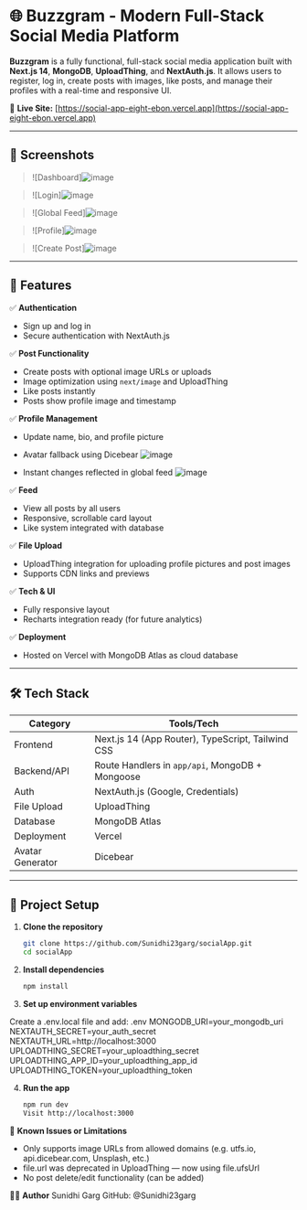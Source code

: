 # 🌐 Buzzgram - Modern Full-Stack Social Media Platform

**Buzzgram** is a fully functional, full-stack social media application built with **Next.js 14**, **MongoDB**, **UploadThing**, and **NextAuth.js**. It allows users to register, log in, create posts with images, like posts, and manage their profiles with a real-time and responsive UI.

🔗 **Live Site:** [https://social-app-eight-ebon.vercel.app](https://social-app-eight-ebon.vercel.app)

---

## 📸 Screenshots

> ![Dashboard]![image](https://github.com/user-attachments/assets/f5d828f6-5467-42ed-815f-7662757949c9)

> ![Login]![image](https://github.com/user-attachments/assets/c30e1991-87e3-423e-ba26-7b0b7321ecf7)

> ![Global Feed]![image](https://github.com/user-attachments/assets/1b516171-e87d-4684-84ec-c69710843825)

> ![Profile]![image](https://github.com/user-attachments/assets/2ec30cb2-87eb-41b2-be47-27b8a8182f51)

> ![Create Post]![image](https://github.com/user-attachments/assets/13aa7c69-0510-424f-9c59-ced681f9ba39)


---

## 🚀 Features

✅ **Authentication**
- Sign up and log in
- Secure authentication with NextAuth.js

✅ **Post Functionality**
- Create posts with optional image URLs or uploads
- Image optimization using `next/image` and UploadThing
- Like posts instantly 
- Posts show profile image and timestamp

✅ **Profile Management**
- Update name, bio, and profile picture
- Avatar fallback using Dicebear
 ![image](https://github.com/user-attachments/assets/ff740562-874d-4f17-a8f3-59d5e0d9dafb)

- Instant changes reflected in global feed
  ![image](https://github.com/user-attachments/assets/0406198a-6d96-420f-97f3-6fb000da1409)


✅ **Feed**
- View all posts by all users
- Responsive, scrollable card layout
- Like system integrated with database

✅ **File Upload**
- UploadThing integration for uploading profile pictures and post images
- Supports CDN links and previews

✅ **Tech & UI**
- Fully responsive layout
- Recharts integration ready (for future analytics)

✅ **Deployment**
- Hosted on Vercel with MongoDB Atlas as cloud database

---

## 🛠️ Tech Stack

| Category           | Tools/Tech                                      |
|-------------------|--------------------------------------------------|
| Frontend          | Next.js 14 (App Router), TypeScript, Tailwind CSS |
| Backend/API       | Route Handlers in `app/api`, MongoDB + Mongoose |
| Auth              | NextAuth.js (Google, Credentials)               |
| File Upload       | UploadThing                                     |
| Database          | MongoDB Atlas                                   |
| Deployment        | Vercel                                          |
| Avatar Generator  | Dicebear                                        |

---

## 🧰 Project Setup

1. **Clone the repository**
   ```bash
   git clone https://github.com/Sunidhi23garg/socialApp.git
   cd socialApp
   
2. **Install dependencies**
   ```bash
   npm install
   
3. **Set up environment variables**

Create a .env.local file and add:
.env
MONGODB_URI=your_mongodb_uri
NEXTAUTH_SECRET=your_auth_secret
NEXTAUTH_URL=http://localhost:3000
UPLOADTHING_SECRET=your_uploadthing_secret
UPLOADTHING_APP_ID=your_uploadthing_app_id
UPLOADTHING_TOKEN=your_uploadthing_token

4. **Run the app**
   ```bash
   npm run dev
   Visit http://localhost:3000

🧪 **Known Issues or Limitations**
- Only supports image URLs from allowed domains (e.g. utfs.io, api.dicebear.com, Unsplash, etc.)
- file.url was deprecated in UploadThing — now using file.ufsUrl
- No post delete/edit functionality (can be added)

👩‍💻 **Author**
Sunidhi Garg
GitHub: @Sunidhi23garg
